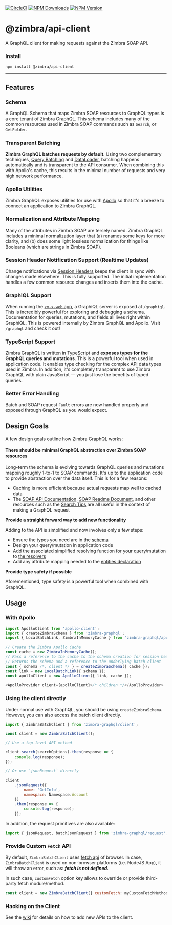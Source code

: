 [![CircleCI](https://circleci.com/gh/Zimbra/zm-api-js-client.svg?style=shield)](https://circleci.com/gh/Zimbra/zm-api-js-client) [![NPM Downloads](https://img.shields.io/npm/dm/@zimbra/api-client.svg?style=flat)](https://www.npmjs.com/package/@zimbra/api-client) [![NPM Version](https://img.shields.io/npm/v/@zimbra/api-client.svg?style=flat)](https://www.npmjs.com/package/@zimbra/api-client)

# @zimbra/api-client
A GraphQL client for making requests against the Zimbra SOAP API.

### Install

```
npm install @zimbra/api-client
```

---

## Features

### Schema

A GraphQL Schema that maps Zimbra SOAP resources to GraphQL types is a core tenant of Zimbra GraphQL. This schema includes many of the common resources used in Zimbra SOAP commands such as `Search`, or `GetFolder`.

### Transparent Batching

**Zimbra GraphQL batches requests by default**. Using two complementary techniques, [Query Batching](https://www.apollographql.com/docs/react/basics/network-layer.html#query-batching) and [DataLoader](https://github.com/facebook/dataloader), batching happens automatically and is transparent to the API consumer. When combining this with Apollo's cache, this results in the minimal number of requests and very high network performance.

### Apollo Utilities

Zimbra GraphQL exposes utilities for use with [Apollo](https://www.apollographql.com/docs/react/) so that it's a breeze to connect an application to Zimbra GraphQL.

### Normalization and Attribute Mapping

Many of the attributes in Zimbra SOAP are tersely named. Zimbra GraphQL includes a minimal normalization layer that (a) renames some keys for more clarity, and (b) does some light lossless normalization for things like Booleans (which are strings in Zimbra SOAP).

### Session Header Notification Support (Realtime Updates)

Change notifications via [Session Headers](https://github.com/Zimbra/zm-mailbox/blob/aab51130f1ac3032d7b93863bd42c965d679091c/store/docs/soap.txt#L100) keeps the client in sync with changes made elsewhere. This is fully supported. The initial implementation handles a few common resource changes and inserts them into the cache.

### GraphiQL Support

When running the [`zm-x-web` app](https://github.com/Zimbra/zm-x-web), a GraphiQL server is exposed at `/graphiql`. This is incredibly powerful for exploring and debugging a schema. Documentation for queries, mutations, and fields all lives right within GraphiQL. This is powered internally by Zimbra GraphQL and Apollo. Visit `/graphql` and check it out!

### TypeScript Support

Zimbra GraphQL is written in TypeScript and **exposes types for the GraphQL queries and mutations**. This is a powerful tool when used in application code. It enables type checking for the complex API data types used in Zimbra. In addition, it's completely transparent to use Zimbra GraphQL with plain JavaScript — you just lose the benefits of typed queries.

### Better Error Handling

Batch and SOAP request `Fault` errors are now handled properly and exposed through GraphQL as you would expect.

## Design Goals

A few design goals outline how Zimbra GraphQL works:

#### There should be minimal GraphQL abstraction over Zimbra SOAP resources

Long-term the schema is evolving towards GraphQL queries and mutations mapping roughly 1-to-1 to SOAP commands. It's up to the application code to provide abstraction over the data itself. This is for a few reasons:

* Caching is more efficient because actual requests map well to cached data
* The [SOAP API Documentation](https://files.zimbra.com/docs/soap_api/8.7.11/api-reference/index.html). [SOAP Readme Document](https://github.com/Zimbra/zm-mailbox/blob/develop/store/docs/soap.txt), and other resources such as the [Search Tips](https://wiki.zimbra.com/wiki/Zimbra_Web_Client_Search_Tips) are all useful in the context of making a GraphQL request

**Provide a straight forward way to add new functionality**

Adding to the API is simplified and now involves only a few steps:

* Ensure the types you need are in the [schema](src/schema/schema.graphql)
* Design your query/mutation in application code
* Add the associated simplified resolving function for your query/mutation to [the resolvers](src/schema/schema.ts)
* Add any attribute mapping needed to the [entities declaration](src/normalize/entities.ts)

**Provide type safety if possible**

Aforementioned, type safety is a powerful tool when combined with GraphQL.

## Usage

### With Apollo

```javascript
import ApolloClient from 'apollo-client';
import { createZimbraSchema } from 'zimbra-graphql';
import { LocalBatchLink, ZimbraInMemoryCache } from 'zimbra-graphql/apollo';

// Create the Zimbra Apollo Cache
const cache = new ZimbraInMemoryCache();
// Pass a reference to the cache to the schema creation for session header (realtime) support
// Returns the schema and a reference to the underlying batch client
const { schema /*, client */ } = createZimbraSchema({ cache });
const link = new LocalBatchLink({ schema });
const apolloClient = new ApolloClient({ link, cache });
```

```javascript
<ApolloProvider client={apolloClient}>/* children */</ApolloProvider>
```

### Using the client directly

Under normal use with GraphQL, you should be using `createZimbraSchema`. However, you can also access the batch client directly.

```javascript
import { ZimbraBatchClient } from 'zimbra-graphql/client';

const client = new ZimbraBatchClient();

// Use a top-level API method

client.search(searchOptions).then(response => {
	console.log(response);
});

// Or use `jsonRequest` directly

client
	.jsonRequest({
		name: 'GetInfo',
		namespace: Namespace.Account
	})
	.then(response => {
		console.log(response);
	});
```

In addition, the request primitives are also available:

```javascript
import { jsonRequest, batchJsonRequest } from 'zimbra-graphql/request';
```

### Provide Custom `Fetch` API
By default, `ZimbraBatchClient` uses [fetch api](https://developer.mozilla.org/en-US/docs/Web/API/Fetch_API) of browser. In case, `ZimbraBatchClient` is used on non-browser platforms (i.e. NodeJS App), it will throw an error, such as: _**fetch is not defined.**_

In such case, `customFetch` option key allows to override or provide third-party fetch module/method.
```javascript
const client = new ZimbraBatchClient({ customFetch: myCustomFetchMethod });
```

### Hacking on the Client
See the [wiki](https://github.com/Zimbra/zm-api-js-client/wiki) for details on how to add new APIs to the client.
